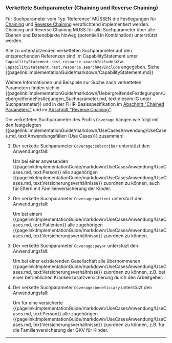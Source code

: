 ### Verkettete Suchparameter (Chaining und Reverse Chaining)

Für Suchparameter vom Typ 'Reference' MÜSSEN die Festlegungen für [Chaining](https://hl7.org/fhir/R4/search.html#chaining) und [Reverse Chaining](https://hl7.org/fhir/R4/search.html#has) verpflichtend implementiert werden. Chaining und Reverse Chaining MUSS für alle Suchparameter über alle Ebenen und Datenobjekte hinweg (potentiell in Kombination) unterstützt werden.

Alle zu unterstützenden verketteten Suchparameter auf den entsprechenden Referenzen sind im CapabilityStatement unter ```CapabilityStatement.rest.resource.searchInclude``` bzw. ```CapabilityStatement.rest.resource.searchRevInclude``` angegeben. Siehe {{pagelink:ImplementationGuide/markdown/CapabilityStatement.md}}

Weitere Informationen und Beispiele zur Suche nach verketteten Parametern finden sich in {{pagelink:ImplementationGuide/markdown/UebergreifendeFestlegungen/UebergreifendeFestlegungen_Suchparameter.md, text:diesem IG unter Suchparameter}} und in der FHIR-Basisspezifikation im [Abschnitt "Chained Parameters"](https://hl7.org/fhir/R4/search.html#chaining) und im [Abschnitt "Reverse Chaining"](https://hl7.org/fhir/R4/search.html#has).

Die verketteten Suchparameter des Profils ```Coverage``` hängen wie folgt mit den festgelegten {{pagelink:ImplementationGuide/markdown/UseCasesAnwendung/UseCases.md, text:Anwendungsfällen (Use Cases)}}  zusammen:

1. Der verkette Suchparameter ```Coverage:subscriber``` unterstüzt den Anwendungsfall:

    Um bei einer anwesenden {{pagelink:ImplementationGuide/markdown/UseCasesAnwendung/UseCases.md, text:Person}} alle zugehörigen {{pagelink:ImplementationGuide/markdown/UseCasesAnwendung/UseCases.md, text:Versicherungsverhältnisse}} zuordnen zu können, auch für Eltern mit Familienversicherung der Kinder.

1. Der verkette Suchparameter ```Coverage:patient``` unterstüzt den Anwendungsfall:

    Um bei einem {{pagelink:ImplementationGuide/markdown/UseCasesAnwendung/UseCases.md, text:Patienten}} alle zugehörigen {{pagelink:ImplementationGuide/markdown/UseCasesAnwendung/UseCases.md, text:Versicherungsverhältnisse}} zuordnen zu können.

1. Der verkette Suchparameter ```Coverage:payor``` unterstüzt den Anwendungsfall:

    Um bei einer existierenden Gesellschaft alle übernommenen {{pagelink:ImplementationGuide/markdown/UseCasesAnwendung/UseCases.md, text:Versicherungsverhältnisse}} zuordnen zu können, z.B. bei einer betrieblichen Krankenzusatzversicherung durch den Arbeitgeber.

1. Der verkette Suchparameter ```Coverage:beneficiary``` unterstüzt den Anwendungsfall:

    Um für eine versicherte {{pagelink:ImplementationGuide/markdown/UseCasesAnwendung/UseCases.md, text:Person}} alle zugehörigen {{pagelink:ImplementationGuide/markdown/UseCasesAnwendung/UseCases.md, text:Versicherungsverhältnisse}} zuordnen zu können, z.B. für die Familienversicherung der GKV für Kinder.
---